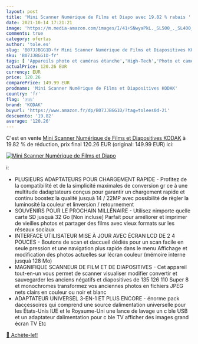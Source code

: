 ```yaml
---
layout: post
title: 'Mini Scanner Numérique de Films et Diapo avec 19.82 % rabais '
date: 2021-10-14 17:21:21
image: 'https://m.media-amazon.com/images/I/41+SNwyaPkL._SL500_._SL400_.jpg'
comments: true
category: ofertas
author: 'tole.es'
slug: 'B07JJBGG1D-fr Mini Scanner Numérique de Films et Diapositives KODAK'
sku: 'B07JJBGG1D-fr'
tags: [ 'Appareils photo et caméras étanche','High-Tech','Photo et caméscopes','kodak', ]
actualPrice: 120.26 EUR
currency: EUR
price: 120.26
comparePrice: 149.99 EUR
prodname: 'Mini Scanner Numérique de Films et Diapositives KODAK'
country: 'fr'
flag: '🇫🇷'
brand: 'KODAK'
buyurl: 'https://www.amazon.fr/dp/B07JJBGG1D/?tag=tolees0d-21'
descuento: '19.82'
average: '120.26'
---
```


C'est en vente [Mini Scanner Numérique de Films et Diapositives KODAK](https://www.amazon.fr/dp/B07JJBGG1D/?tag=tolees0d-21)  à  19.82 % de réduction, prix final  120.26 EUR (original: 149.99 EUR) ici:

[![Mini Scanner Numérique de Films et Diapo](https://m.media-amazon.com/images/I/41+SNwyaPkL._SL500_._SL400_.jpg)](https://www.amazon.fr/dp/B07JJBGG1D/?tag=tolees0d-21)

ℹ️:

- PLUSIEURS ADAPTATEURS POUR CHARGEMENT RAPIDE - Profitez de la compatibilité et de la simplicité maximales de conversion gr ce à une multitude dadaptateurs conçus pour garantir un chargement rapide et continu boostez la qualité jusquà 14 / 22MP avec possibilité de règler la luminosité la couleur et linversion / retournement
- SOUVENIRS POUR LE PROCHAIN MILLÉNAIRE - Utilisez nimporte quelle carte SD jusquà 32 Go [Non incluse] Parfait pour améliorer et imprimer de vieilles photos et partager des films avec vieux formats sur les réseaux sociaux
- INTERFACE UTILISATEUR MISE À JOUR AVEC ÉCRAN LCD DE 2 4 POUCES - Boutons de scan et daccueil dédiés pour un scan facile en seule pression et une navigation plus rapide dans le menu Affichage et modification des photos actuelles sur lécran couleur (mémoire interne jusquà 128 Mo)
- MAGNIFIQUE SCANNEUR DE FILM ET DE DIAPOSITIVES - Cet appareil tout-en-un vous permet de scanner visualiser modifier convertir et sauvegarder les anciens négatifs et diapositives de 135 126 110 Super 8 et monochromes transformez vos anciennes photos en fichiers JPEG nets clairs en couleur ou noir et blanc
- ADAPTATEUR UNIVERSEL 3-EN-1 ET PLUS ENCORE - énorme pack daccessoires qui comprend une source dalimentation universelle pour les États-Unis lUE et le Royaume-Uni une lance de lavage un c ble USB et un adaptateur dalimentation pour c ble TV afficher des images grand écran TV Etc

[🛒 Achète-le!!](https://www.amazon.fr/dp/B07JJBGG1D/?tag=tolees0d-21)
